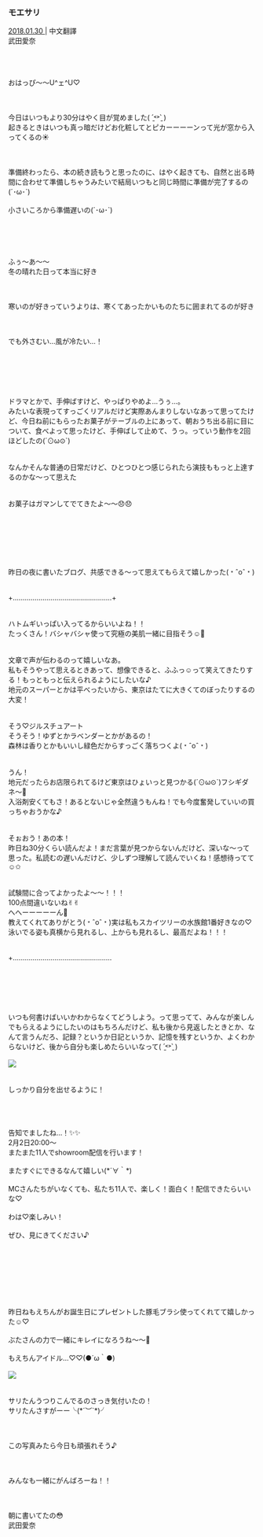 ### モエサリ
<a target="_blank" rel="noreferrer noopener" href="http://blog.nanabunnonijyuuni.com/s/n227/diary/detail/457?ima=1221&cd=blog">2018.01.30 </a>| 中文翻譯<a target="_blank" rel="noreferrer noopener" href=""></a><br>
武田愛奈<br>
<p><br><br><br>
おはっぴ〜〜U^ェ^U♡<br><br><br><br>
今日はいつもより30分はやく目が覚めました( ˊ̱˂˃ˋ̱ )<br>
起きるときはいつも真っ暗だけどお化粧してとピカーーーーンって光が窓から入ってくるの☀️<br><br><br><br>
準備終わったら、本の続き読もうと思ったのに、はやく起きても、自然と出る時間に合わせて準備しちゃうみたいで結局いつもと同じ時間に準備が完了するの(´･ω･`)<br><br>
小さいころから準備遅いの(´･ω･`)<br><br><br><br><br><br>
ふぅ〜あ〜〜<br>
冬の晴れた日って本当に好き<br><br><br><br>
寒いのが好きっていうよりは、寒くてあったかいものたちに囲まれてるのが好き<br><br><br><br>
でも外さむい…風が冷たい…！<br><br><br><br><br><br><br>
ドラマとかで、手伸ばすけど、やっぱりやめよ…うぅ…。<br>
みたいな表現ってすっごくリアルだけど実際あんまりしないなあって思ってたけど、今日ね前にもらったお菓子がテーブルの上にあって、朝おうち出る前に目について、食べよって思ったけど、手伸ばして止めて、うっ。っていう動作を2回ほどしたの(´⊙ω⊙`)<br><br><br>
なんかそんな普通の日常だけど、ひとつひとつ感じられたら演技ももっと上達するのかな〜って思えた<br><br><br>
お菓子はガマンしてでてきたよ〜〜😞😞<br><br><br><br><br><br><br><br>
昨日の夜に書いたブログ、共感できる〜って思えてもらえて嬉しかった(﹡ˆoˆ﹡)<br><br><br>
+‥‥‥‥‥‥‥‥‥‥‥‥‥‥‥‥‥‥‥‥‥‥‥‥‥+<br><br><br>
ハトムギいっぱい入ってるからいいよね！！<br>
たっくさん！バシャバシャ使って究極の美肌一緒に目指そう☺️🎀<br><br><br>
文章で声が伝わるのって嬉しいなあ。<br>
私もそうやって思えるときあって、想像できると、ふふっ☺️って笑えてきたりする！もっともっと伝えられるようにしたいな♪<br>
地元のスーパーとかは平べったいから、東京はたてに大きくてのぼったりするの大変！<br><br><br>
そう♡ジルスチュアート<br>
そうそう！ゆずとかラベンダーとかがあるの！<br>
森林は香りとかもいいし緑色だからすっごく落ちつくよ(﹡ˆoˆ﹡)<br><br><br>
うん！<br>
地元だったらお店限られてるけど東京はひょいっと見つかる(´⊙ω⊙`)フシギダネ〜🐢<br>
入浴剤安くてもさ！あるとないじゃ全然違うもんね！でも今度奮発していいの買っちゃおうかな♪<br><br><br>
そぉおう！あの本！<br>
昨日ね30分くらい読んだよ！まだ言葉が見つからないんだけど、深いな〜って思った。私読むの遅いんだけど、少しずつ理解して読んでいくね！感想待ってて☺️✩︎<br><br><br>
試験間に合ってよかったよ〜〜！！！<br>
100点間違いないね✌︎✌︎<br>
へへーーーーーん🐧<br>
教えてくれてありがとう(﹡ˆoˆ﹡)実は私もスカイツリーの水族館1番好きなの♡<br>
泳いでる姿も真横から見れるし、上からも見れるし、最高だよね！！！<br><br><br>
+‥‥‥‥‥‥‥‥‥‥‥‥‥‥‥‥‥‥‥‥‥‥‥‥‥<br><br><br><br><br><br><br>
いつも何書けばいいかわからなくてどうしよう。って思ってて、みんなが楽しんでもらえるようにしたいのはもちろんだけど、私も後から見返したときとか、なんて言うんだろ、記録？というか日記というか、記憶を残すというか、よくわからないけど、後から自分も楽しめたらいいなって( ˊ̱˂˃ˋ̱ )<br><br>
<img src="../../../../../Album/Backup/Blog/Aina/Jan2018/20180130_Blog_Aina_1.jpg"><br><br><br>
しっかり自分を出せるように！<br><br><br><br><br>
告知でましたね…！✨✨<br>
2月2日20:00〜<br>
またまた11人でshowroom配信を行います！<br><br>
またすぐにできるなんて嬉しい(*´∀｀*)<br><br>
MCさんたちがいなくても、私たち11人で、楽しく！面白く！配信できたらいいな♡<br><br>
わは♡楽しみい！<br><br>
ぜひ、見にきてください♪<br><br><br><br><br><br><br><br><br>
昨日ねもえちんがお誕生日にプレゼントした豚毛ブラシ使ってくれてて嬉しかった☺️♡<br><br>
ぶたさんの力で一緒にキレイになろうね〜〜🐷<br><br>
もえちんアイドル…♡♡(●´ω｀●)<br><br>
<img src="../../../../../Album/Backup/Blog/Aina/Jan2018/20180130_Blog_Aina_2.jpg"><br><br><br>
サリたんうつりこんでるのさっき気付いたの！<br>
サリたんさすがーー╰(*´︶`*)╯<br><br><br><br>
この写真みたら今日も頑張れそう♪<br><br><br><br>
みんなも一緒にがんばろーね！！<br><br><br><br>
朝に書いてたの😳<br>
武田愛奈</p>